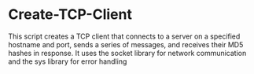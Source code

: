 # Create-TCP-Client
This script creates a TCP client that connects to a server on a specified hostname and port, sends a series of messages, and receives their MD5 hashes in response. It uses the socket library for network communication and the sys library for error handling

